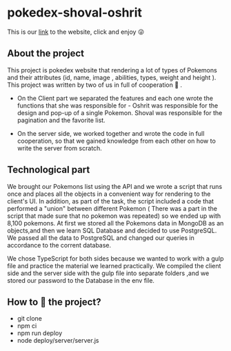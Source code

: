 # pokedex-shoval-oshrit

This is our [link](http://pokedex-oshrit-shoval.herokuapp.com/) to the website, click and enjoy :stuck_out_tongue_winking_eye:

## About the project
This project is pokedex website that rendering a lot of types of Pokemons and their attributes (id, name, image , abilities, types, weight and height ).
This project was written by two of us in full of cooperation :dancers: .

- On the Client part we separated the features and each one wrote the functions that she was responsible for -
Oshrit was responsible for the design and pop-up of a single Pokemon.
Shoval was responsible for the pagination and the favorite list.

- On the server side, we worked together and wrote the code in full cooperation, 
so that we gained knowledge from each other on how to write the server from scratch.

## Technological part
We brought our Pokemons list using the API and we wrote a script that runs once and places all the objects in a convenient way for rendering to the client's UI.
In addition, as part of the task, the script included a code that performed a "union" between different Pokemon (
  There was a part in the script that made sure that no pokemon was repeated) so we ended up with 8,100 pokemons.
At first we stored all the Pokemons data in MongoDB as an objects,and then we learn SQL Database and decided to use PostgreSQL.
We passed all the data to PostgreSQL and changed our queries in accordance to the corrent database.


We chose TypeScript for both sides because we wanted to work with a gulp file and practice the material we learned practically.
We compiled the client side and the server side with the gulp file into separate folders ,and we stored our password to the Database in the env file.

## How to :runner: the project?
- git clone
- npm ci
- npm run deploy
- node deploy/server/server.js
